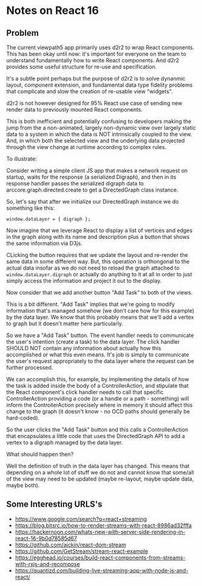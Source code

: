 # Notes on React 16

## Problem

The current viewpath5 app primarily uses d2r2 to wrap React components. This has been okay until now: it's important for everyone on the team to understand fundamentally how to write React components. And d2r2 provides some useful structure for re-use and specification.

It's a subtle point perhaps but the purpose of d2r2 is to solve dynanmic layout, component extension, and fundamental data type fidelity problems that complicate and slow the creation of re-usable view "widgets".

d2r2 is not however designed for 95% React use case of sending new render data to previously mounted React components.

This is both inefficient and potentially confusing to developers making the jump from the a non-animated, largely non-dynamic view over largely static data to a system in which the data is NOT intrinsically coupled to the view. And, in which both the selected view and the underlying data projected through the view change at runtime according to complex rules.

To illustrate:

Consider writing a simple client JS app that makes a network request on startup, waits for the response (a serialized Digraph), and then in its response handler passes the serialized digraph data to arccore.graph.directed.create to get a DirectedGraph class instance.

So, let's say that after we initialize our DirectedGraph instance we do something like this:

```
window.dataLayer = { digraph };
```

Now imagine that we leverage React to display a list of vertices and edges in the graph along with its name and description plus a button that shows the same information via D3js.

CLicking the button requires that we update the layout and re-render the same data in some different way. But, this operation is orthongonal to the actual data insofar as we do not need to reload the graph attached to `window.dataLayer.digraph` or actually do anything to it at all in order to just simply access the information and project it out to the display.

Now consider that we add another button "Add Task" to both of the views.

This is a bit different. "Add Task" implies that we're going to modify information that's managed somehow (we don't care how for this example) by the data layer. We know that this probably means that we'll add a vertex to graph but it doesn't matter here particularly.

So we have a "Add Task" button. The event handler needs to communicate the user's intention (create a task) to the data layer. The click handler SHOULD NOT contain any information about actually how this accomplished or what this even means. It's job is simply to communicate the user's request appropriately to the data layer where the request can be further processed.

We can accomplish this, for example, by implementing the details of how the task is added inside the body of a ControllerAction, and stipulate that the React component's click handler needs to call that specific ControllerAction providing a code (or a handle or a path - something) will inform the ControllerAction precisely where in memory it should affect this change to the graph (it doesn't know - no  OCD paths should generally be hard-coded).

So the user clicks the "Add Task" button and this calls a ControllerAction that encapsulates a little code that uses the DirectedGraph API to add a vertex to a digraph managed by the data layer.

What should happen then?

Well the definition of truth in the data layer has changed. This means that depending on a whole lot of stuff we do not and cannot know that some/all of the view may need to be updated (maybe re-layout, maybe update data, maybe both).

## Some Interesting URLS's

- https://www.google.com/search?q=react+streaming
- https://blog.bitsrc.io/how-to-render-streams-with-react-8986ad32fffa
- https://hackernoon.com/whats-new-with-server-side-rendering-in-react-16-9b0d78585d67
- https://github.com/aickin/react-dom-stream
- https://github.com/GetStream/stream-react-example
- https://egghead.io/courses/build-react-components-from-streams-with-rxjs-and-recompose
- https://quantizd.com/building-live-streaming-app-with-node-js-and-react/


